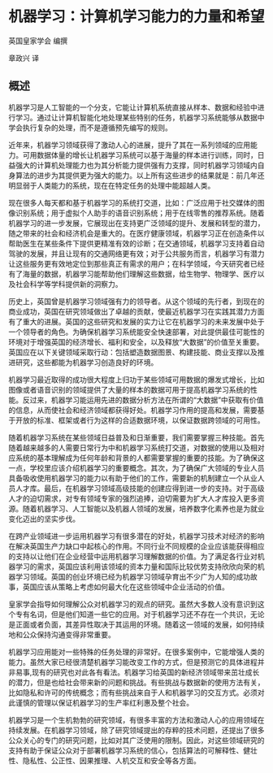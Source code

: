 # 机器学习：计算机学习能力的力量和希望

英国皇家学会    编撰

章政兴       译

## 概述                                                                                     					                                                                                      

​       机器学习是人工智能的一个分支，它能让计算机系统直接从样本、数据和经验中进行学习。通过让计算机智能化地处理某些特别的任务，机器学习系统能够从数据中学会执行复杂的处理，而不是遵循预先编写的规则。

​       近年来，机器学习领域获得了激动人心的进展，提升了其在一系列领域的应用能力。可用数据体量的增长让机器学习系统可以基于海量的样本进行训练，同时，日益强大的计算机处理能力也为其分析能力提供强有力支撑，同时机器学习领域内自身算法的进步为其提供更为强大的能力。以上所有这些进步的结果就是：前几年还明显弱于人类能力的系统，现在在特定任务的处理中能超越人类。

​        现在很多人每天都和基于机器学习的系统打交道，比如：广泛应用于社交媒体的图像识别系统；用于虚拟个人助手的语音识别系统；用于在线零售的推荐系统。随着机器学习的进一步发展，它展现出在支持更广泛领域的提升、发展和转型的潜力，随之带来的社会和经济机会是重大的。在医疗健康领域，机器学习正在创造条件以帮助医生在某些条件下提供更精准有效的诊断；在交通领域，机器学习支持着自动驾驶的发展，并且让现有的交通网络更有效；对于公共服务而言，机器学习有潜力让这些服务更有效地定位到那些真正有需求的用户；在科学领域，今天研究者已经有了海量的数据，机器学习能帮助他们理解这些数据，给生物学、物理学、医疗以及社会科学等学科提供新的洞察力。

​        历史上，英国曾是机器学习领域强有力的领导者。从这个领域的先行者，到现在的商业成功，英国在研究领域做出了卓越的贡献，使最近机器学习在实践其潜力方面有了重大的进展。英国的这些研究和发展的实力让它在机器学习的未来发展中处于一个领导者的角色。为确保机器学习系统能安全快速部署，对此提供最佳可能性的环境对于增强英国的经济增长、福利和安全，以及释放“大数据”的价值至关重要。英国应在以下关键领域采取行动：包括塑造数据图景、构建技能、商业支撑以及推进研究，这些都能为机器学习创造良好的环境。

​       机器学习最近取得的成功很大程度上归功于某些领域可用数据的爆发式增长，比如图像或者语音识别的领域提供了大量的样本的数据可用于提高机器学习系统的性能。反过来，机器学习能运用先进的数据分析方法在所谓的“大数据”中获取有价值的信息，从而使社会和经济领域都获得好处。机器学习作用的提高和发展，需要基于开放的标准、框架或者行为这样的合适数据环境，以保证数据跨领域的可用性。

​         随着机器学习系统在某些领域日益普及和日渐重要，我们需要掌握三种技能。首先随着越来越多的人需要日常行为中和机器学习系统打交道，对数据的使用以及相对应系统的基本理解成为任何年龄和背景的人都需要掌握的重要的技能。为了确保这一点，学校里应该介绍机器学习的重要概念。其次，为了确保广大领域的专业人员具备吸收使用机器学习的能力以有助于他们的工作，需要新的机制建立一个从业人员人才库。最后，在机器学习领域高级技能的创建应得到进一步的支持。对于高级人才的迫切需求，对专有领域专家的强烈追捧，迫切需要为扩大人才库投入更多资源。随着机器学习、人工智能以及机器人领域的发展，培养数字化素养也是为就业变化迈出的坚实步伐。

​         在跨产业领域进一步运用机器学习有很多潜在的好处，机器学习技术对经济的影响在解决英国生产力缺口中起核心的作用。不同行业不同规模的企业应该能获得相应的支持以让他们在企业经营中运用机器学习理解数据的价值。为了满足各行业对机器学习的需求，英国应该利用该领域的资本力量和国际比较优势支持欣欣向荣的机器学习领域。英国的创业环境已经为机器学习领域孕育出不少广为人知的成功故事，英国应该从策略上考虑如何最大化在这些领域中企业活动的价值。

​        皇家学会指导如何理解公众对机器学习的观点的研究。虽然大多数人没有意识到这个专有名词，但是他们知道一些它的应用。对于机器学习还不存在一个共识，无论是正面或者负面，其差异性取决于其运用的环境。随着这一领域的发展，如何持续地和公众保持沟通变得非常重要。

​         机器学习应用能对一些特殊的任务处理的非常好。在很多案例中，它能增强人类的能力。虽然大家已经很清楚机器学习能改变工作的方式，但是预测它的具体进程并非易事,现有的研究也对此各有看法。机器学习给英国的新经济领域带来茁壮成长的潜力，但是也给社会带来新的问题和挑战。有些挑战与数据新的使用方法有关，比如隐私和许可的传统概念；而有些挑战来自于人和机器学习的交互方式。必须对此谨慎的管理以保证机器学习的生产率红利惠及整个社会。

​         机器学习是一个生机勃勃的研究领域，有很多丰富的方法和激动人心的应用领域在持续发展。在机器学习领域，除了研究领域提出的存粹的技术问题，还提出了很多公众关心的专门的研究问题，比如对其广泛使用的限制。因此，对这些领域研究的支持有助于保证公众对于部署机器学习系统的信心，包括算法的可解释性、健壮性、隐私性、公正性、因果推理、人机交互和安全等各方面。



